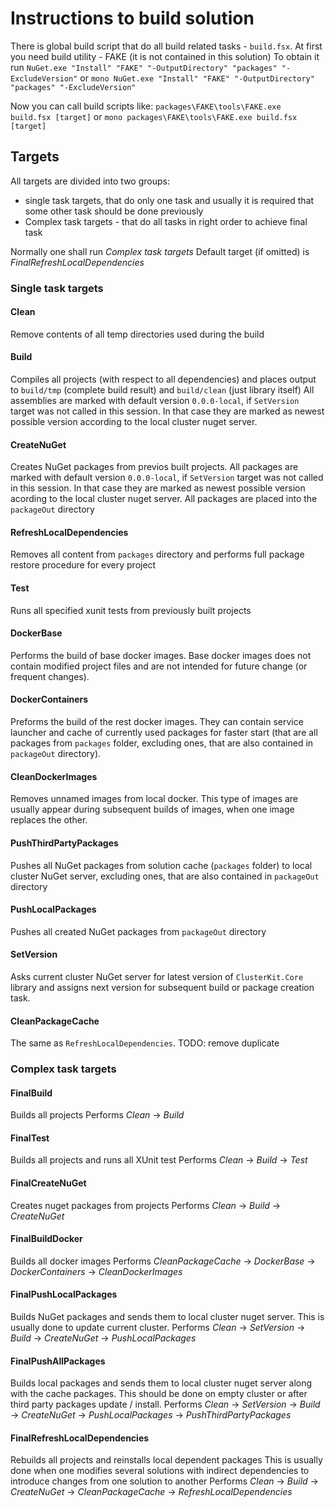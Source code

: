 # Instructions to build solution

There is global build script that do all build related tasks - `build.fsx`.
At first you need build utility - FAKE (it is not contained in this solution)
To obtain it run `NuGet.exe "Install" "FAKE" "-OutputDirectory" "packages" "-ExcludeVersion"` or `mono NuGet.exe "Install" "FAKE" "-OutputDirectory" "packages" "-ExcludeVersion"`

Now you can call build scripts like:
`packages\FAKE\tools\FAKE.exe build.fsx [target]` or `mono packages\FAKE\tools\FAKE.exe build.fsx [target]`

## Targets

All targets are divided into two groups:
* single task targets, that do only one task and usually it is required that some other task should be done previously
* Complex task targets - that do all tasks in right order to achieve final task

Normally one shall run *Complex task targets*
Default target (if omitted) is *FinalRefreshLocalDependencies*


### Single task targets

#### Clean
Remove contents of all temp directories used during the build

#### Build
Compiles all projects (with respect to all dependencies) and places output to `build/tmp` (complete build result) and `build/clean` (just library itself)
All assemblies are marked with default version `0.0.0-local`, if `SetVersion` target was not called in this session. In that case they are marked as newest possible version according to the local cluster nuget server.

#### CreateNuGet
Creates NuGet packages from previos built projects.
All packages are marked with default version `0.0.0-local`, if `SetVersion` target was not called in this session. In that case they are marked as newest possible version acording to the local cluster nuget server.
All packages are placed into the `packageOut` directory

#### RefreshLocalDependencies
Removes all content from `packages` directory and performs full package restore procedure for every project

#### Test
Runs all specified xunit tests from previously built projects

#### DockerBase
Performs the build of base docker images. Base docker images does not contain modified project files and are not intended for future change (or frequent changes).

#### DockerContainers
Preforms the build of the rest docker images. They can contain service launcher and cache of currently used packages for faster start (that are all packages from `packages` folder, excluding ones, that are also contained in `packageOut` directory).

#### CleanDockerImages
Removes unnamed images from local docker. This type of images are usually appear during subsequent builds of images, when one image replaces the other.

#### PushThirdPartyPackages
Pushes all NuGet packages from solution cache (`packages` folder) to local cluster NuGet server, excluding ones, that are also contained in `packageOut` directory

#### PushLocalPackages
Pushes all created NuGet packages from `packageOut` directory

#### SetVersion
Asks current cluster NuGet server for latest version of `ClusterKit.Core` library and assigns next version for subsequent build or package creation task.

#### CleanPackageCache
The same as `RefreshLocalDependencies`. TODO: remove duplicate


### Complex task targets

#### FinalBuild
Builds all projects
Performs *Clean* -> *Build*

#### FinalTest
Builds all projects and runs all XUnit test
Performs *Clean* -> *Build* -> *Test*

#### FinalCreateNuGet
Creates nuget packages from projects
Performs *Clean* -> *Build* -> *CreateNuGet*

#### FinalBuildDocker
Builds all docker images
Performs *CleanPackageCache* -> *DockerBase* -> *DockerContainers* -> *CleanDockerImages*

#### FinalPushLocalPackages
Builds NuGet packages and sends them to local cluster nuget server.
This is usually done to update current cluster.
Performs *Clean* -> *SetVersion* -> *Build* -> *CreateNuGet* -> *PushLocalPackages*

#### FinalPushAllPackages
Builds local packages and sends them to local cluster nuget server along with the cache packages.
This should be done on empty cluster or after third party packages update / install.
Performs *Clean* -> *SetVersion* -> *Build* -> *CreateNuGet* -> *PushLocalPackages* -> *PushThirdPartyPackages*

#### FinalRefreshLocalDependencies
Rebuilds all projects and reinstalls local dependent packages
This is usually done when one modifies several solutions with indirect dependencies to introduce changes from one solution to another
Performs *Clean* -> *Build* -> *CreateNuGet* -> *CleanPackageCache* -> *RefreshLocalDependencies*







